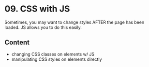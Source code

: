 # 09. CSS with JS

Sometimes, you may want to change styles AFTER the page has been loaded. JS allows you to do this easily. 

## Content 

- changing CSS classes on elements w/ JS 
- manipulating CSS styles on elements directly 


